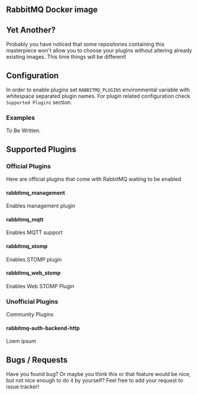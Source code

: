 RabbitMQ Docker image
---------------------

## Yet Another?
Probably you have noticed that some repositories containing this masterpiece won't allow you to choose your plugins without altering already existing images. This time things will be different!

## Configuration
In order to enable plugins set `RABBITMQ_PLUGINS` environmental variable with whitespace separated plugin names.
For plugin related configuration check `Supported Plugins` section.

### Examples
To Be Written.

## Supported Plugins

### Official Plugins
Here are official plugins that come with RabbitMQ waiting to be enabled

#### rabbitmq_management
Enables management plugin

#### rabbitmq_mqtt
Enables MQTT support

#### rabbitmq_stomp
Enables STOMP plugin

#### rabbitmq_web_stomp
Enables Web STOMP Plugin


### Unofficial Plugins
Community Plugins

#### rabbitmq-auth-backend-http
Loem ipsum

## Bugs / Requests
Have you found bug? Or maybe you think this or that feature would be nice, but not nice enough to do it by yourself? Feel free to add your request to issue tracker!

